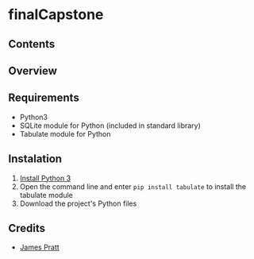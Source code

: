 # finalCapstone

## Contents

## Overview


## Requirements
* Python3
* SQLite module for Python (included in standard library)
* Tabulate module for Python


## Instalation
1. [Install Python 3](https://www.python.org/downloads/)
2. Open the command line and enter `pip install tabulate` to install the tabulate module
3. Download the project's Python files

## Credits
* [James Pratt](github.com/jeen-yuhs)	
